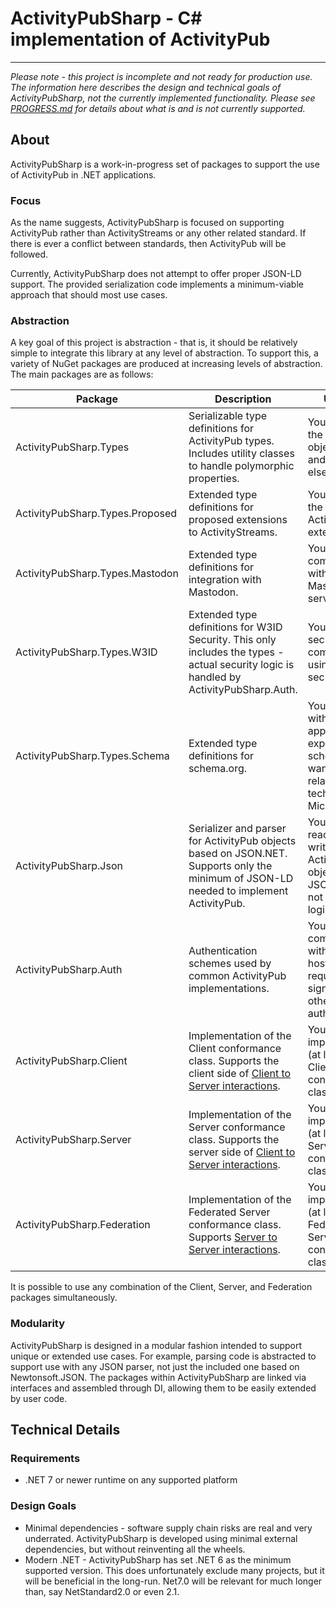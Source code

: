 ﻿# ActivityPubSharp - C# implementation of ActivityPub

---

*Please note - this project is incomplete and not ready for production use. The information here describes the design and technical goals of ActivityPubSharp, not the currently implemented functionality. Please see [PROGRESS.md](PROGRESS.md) for details about what is and is not currently supported.*

## About
ActivityPubSharp is a work-in-progress set of packages to support the use of ActivityPub in .NET applications.

### Focus
As the name suggests, ActivityPubSharp is focused on supporting ActivityPub rather than ActivityStreams or any other related standard.
If there is ever a conflict between standards, then ActivityPub will be followed.

Currently, ActivityPubSharp does not attempt to offer proper JSON-LD support.
The provided serialization code implements a minimum-viable approach that should most use cases.

### Abstraction
A key goal of this project is abstraction - that is, it should be relatively simple to integrate this library at any level of abstraction.
To support this, a variety of NuGet packages are produced at increasing levels of abstraction.
The main packages are as follows:


| Package                         | Description                                                                                                                                                                     | Use Case                                                                                                         |
|---------------------------------|---------------------------------------------------------------------------------------------------------------------------------------------------------------------------------|------------------------------------------------------------------------------------------------------------------|
| ActivityPubSharp.Types          | Serializable type definitions for ActivityPub types. Includes utility classes to handle polymorphic properties.                                                                 | You only need the ActivityPub object types, and nothing else.                                                    |
| ActivityPubSharp.Types.Proposed | Extended type definitions for proposed extensions to ActivityStreams.                                                                                                           | You need to use the unreleased ActivityStreams extensions.                                                       |
| ActivityPubSharp.Types.Mastodon | Extended type definitions for integration with Mastodon.                                                                                                                        | You are communicating with a Mastodon server.                                                                    |
| ActivityPubSharp.Types.W3ID     | Extended type definitions for W3ID Security. This only includes the types - actual security logic is handled by ActivityPubSharp.Auth.                                          | You need to secure communications using W3ID security.                                                           |
| ActivityPubSharp.Types.Schema   | Extended type definitions for schema.org.                                                                                                                                       | You integrate with an application that expects a schema, or you want to use a related technology like Microdata. |
| ActivityPubSharp.Json           | Serializer and parser for ActivityPub objects based on JSON.NET. Supports only the minimum of JSON-LD needed to implement ActivityPub.                                          | You need to read and/or write ActivityPub objects as JSON, but do not need further logic.                        |
| ActivityPubSharp.Auth           | Authentication schemes used by common ActivityPub implementations.                                                                                                              | You will communicate with an external host which requires signatures or other authentication.                    |
| ActivityPubSharp.Client         | Implementation of the Client conformance class. Supports the client side of [Client to Server interactions](https://www.w3.org/TR/activitypub/#client-to-server-interactions).  | You are implementing (at least) the Client conformance class.                                                    |
| ActivityPubSharp.Server         | Implementation of the Server conformance class. Supports the server side of [Client to Server interactions](https://www.w3.org/TR/activitypub/#client-to-server-interactions).  | You are implementing (at least) the Server conformance class.                                                    |
| ActivityPubSharp.Federation     | Implementation of the Federated Server conformance class. Supports [Server to Server interactions](https://www.w3.org/TR/activitypub/#server-to-server-interactions).           | You are implementing (at least) the Federated Server conformance class.                                          |

It is possible to use any combination of the Client, Server, and Federation packages simultaneously.

### Modularity
ActivityPubSharp is designed in a modular fashion intended to support unique or extended use cases.
For example, parsing code is abstracted to support use with any JSON parser, not just the included one based on Newtonsoft.JSON.
The packages within ActivityPubSharp are linked via interfaces and assembled through DI, allowing them to be easily extended by user code.

## Technical Details

### Requirements
* .NET 7 or newer runtime on any supported platform

### Design Goals
* Minimal dependencies - software supply chain risks are real and very underrated. ActivityPubSharp is developed using minimal external dependencies, but without reinventing all the wheels.
* Modern .NET - ActivityPubSharp has set .NET 6 as the minimum supported version. This does unfortunately exclude many projects, but it will be beneficial in the long-run. Net7.0 will be relevant for much longer than, say NetStandard2.0 or even 2.1.